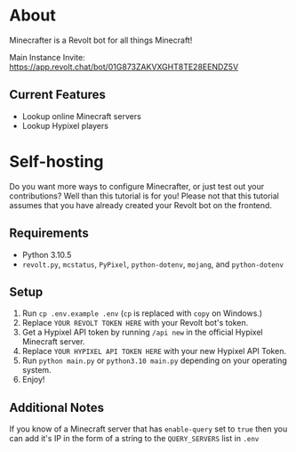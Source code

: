 # About
Minecrafter is a Revolt bot for all things Minecraft!

Main Instance Invite: https://app.revolt.chat/bot/01G873ZAKVXGHT8TE28EENDZ5V

## Current Features
* Lookup online Minecraft servers
* Lookup Hypixel players



# Self-hosting
Do you want more ways to configure Minecrafter, or just test out your contributions? Well than this tutorial is for you! Please not that this tutorial assumes that you have already created your Revolt bot on the frontend.

## Requirements
* Python 3.10.5
* `revolt.py`, `mcstatus`, `PyPixel`, `python-dotenv`, `mojang`, and `python-dotenv`

## Setup
1. Run `cp .env.example .env` (`cp` is replaced with `copy` on Windows.)
2. Replace `YOUR REVOLT TOKEN HERE` with your Revolt bot's token.
3. Get a Hypixel API token by running `/api new` in the official Hypixel Minecraft server.
4. Replace `YOUR HYPIXEL API TOKEN HERE` with your new Hypixel API Token.
5. Run `python main.py` or `python3.10 main.py` depending on your operating system.
6. Enjoy!

## Additional Notes
If you know of a Minecraft server that has `enable-query` set to `true` then you can add it's IP in the form of a string to the `QUERY_SERVERS` list in `.env`

